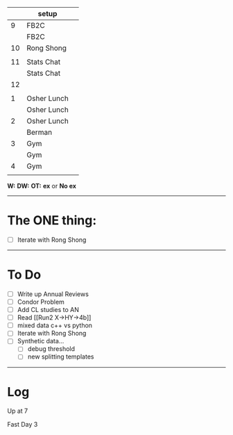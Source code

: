 
|     | setup       |     |
| --- | ----------- | --- |
| 9   | FB2C        |     |
|     | FB2C        |     |
| 10  | Rong Shong  |     |
|     |             |     |
| 11  | Stats Chat  |     |
|     | Stats Chat  |     |
| 12  |             |     |
|     |             |     |
| 1   | Osher Lunch |     |
|     | Osher Lunch |     |
| 2   | Osher Lunch |     |
|     | Berman      |     |
| 3   | Gym         |     |
|     | Gym         |     |
| 4   | Gym         |     |
|     |             |     |

**W:**
**DW:**
**OT:**
**ex** or **No ex**

---
# The ONE thing: 
- [ ]  Iterate with Rong Shong

---
# To Do

- [ ]  Write up Annual Reviews
- [ ] Condor Problem
- [ ]  Add CL studies to AN
- [ ] Read [[Run2 X->HY->4b]]
- [ ] mixed data c++ vs python
- [ ]  Iterate with Rong Shong
- [ ] Synthetic data... 
	- [ ] debug threshold 
	- [ ] new splitting templates

---

# Log

Up at 7

Fast Day 3

